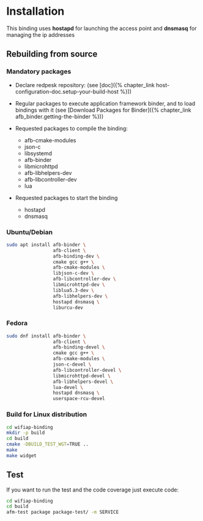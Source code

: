 # Installation

This binding uses **hostapd** for launching the access point and **dnsmasq**
for managing the ip addresses

## Rebuilding from source

### Mandatory packages

* Declare redpesk repository: (see [doc]({% chapter_link host-configuration-doc.setup-your-build-host %}))

* Regular packages to execute application framework binder, and to load bindings with it
(see [Download Packages for Binder]({% chapter_link afb_binder.getting-the-binder %}))

* Requested packages to compile the binding:
  * afb-cmake-modules
  * json-c
  * libsystemd
  * afb-binder
  * libmicrohttpd
  * afb-libhelpers-dev
  * afb-libcontroller-dev
  * lua
* Requested packages to start the binding
  * hostapd
  * dnsmasq

### Ubuntu/Debian

```bash
sudo apt install afb-binder \
                 afb-client \
                 afb-binding-dev \
                 cmake gcc g++ \
                 afb-cmake-modules \
                 libjson-c-dev \
                 afb-libcontroller-dev \
                 libmicrohttpd-dev \
                 liblua5.3-dev \
                 afb-libhelpers-dev \
                 hostapd dnsmasq \
                 liburcu-dev
```

### Fedora

```bash
sudo dnf install afb-binder \
                 afb-client \
                 afb-binding-devel \
                 cmake gcc g++ \
                 afb-cmake-modules \
                 json-c-devel \
                 afb-libcontroller-devel \
                 libmicrohttpd-devel \
                 afb-libhelpers-devel \
                 lua-devel \
                 hostapd dnsmasq \
                 userspace-rcu-devel
```

### Build for Linux distribution

```bash
cd wifiap-binding
mkdir -p build
cd build
cmake -DBUILD_TEST_WGT=TRUE ..
make
make widget
```

## Test

If you want to run the test and the code coverage just execute code:

```bash
cd wifiap-binding
cd build
afm-test package package-test/ -m SERVICE
```
